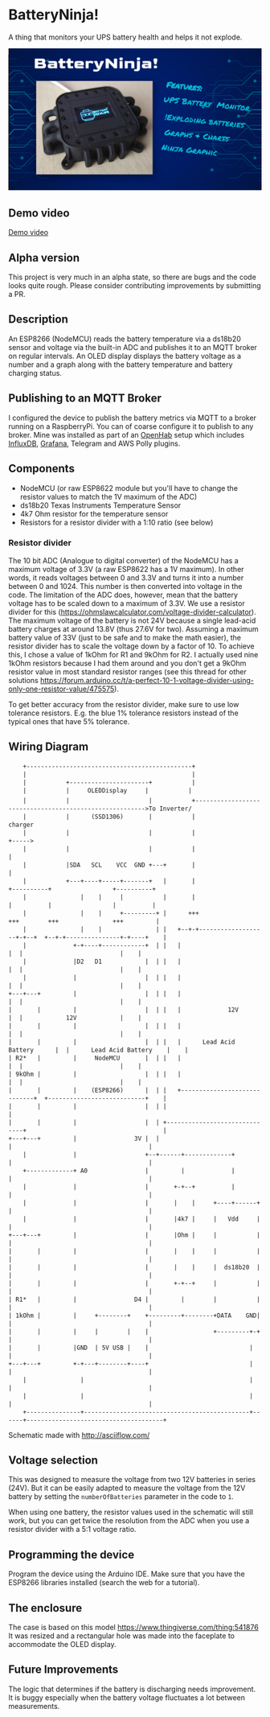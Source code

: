 # BatteryNinja!
A thing that monitors your UPS battery health and helps it not explode.

![BatteryNinja!](images/batteryninjathumb.jpg)

## Demo video
[Demo video](https://www.youtube.com/watch?v=UMRNiSmD5Bg "Demo")

## Alpha version
This project is very much in an alpha state, so there are bugs and the code looks quite rough. Please consider contributing improvements by submitting a PR.

## Description
An ESP8266 (NodeMCU) reads the battery temperature via a ds18b20 sensor and voltage via the built-in ADC and publishes it to an MQTT broker on regular intervals.
An OLED display displays the battery voltage as a number and a graph along with the battery temperature and battery charging status.

## Publishing to an MQTT Broker
I configured the device to publish the battery metrics via MQTT to a broker running on a RaspberryPi. You can of coarse configure it to publish to any broker. Mine was installed as part of an [OpenHab](https://www.openhab.org/) setup which includes [InfluxDB](https://www.influxdata.com/), [Grafana](https://grafana.com/), Telegram and AWS Polly plugins.

## Components
- NodeMCU (or raw ESP8622 module but you'll have to change the resistor values to match the 1V maximum of the ADC)
- ds18b20 Texas Instruments Temperature Sensor
- 4k7 Ohm resistor for the temperature sensor
- Resistors for a resistor divider with a 1:10 ratio (see below)

### Resistor divider
The 10 bit ADC (Analogue to digital converter) of the NodeMCU has a maximum voltage of 3.3V (a raw ESP8622 has a 1V maximum). In other words, it reads voltages between 0 and 3.3V and turns it into a number between 0 and 1024. This number is then converted into voltage in the code. The limitation of the ADC does, however, mean that the battery voltage has to be scaled down to a maximum of 3.3V. We use a resistor divider for this (https://ohmslawcalculator.com/voltage-divider-calculator). The maximum voltage of the battery is not 24V because a single lead-acid battery charges at around 13.8V (thus 27.6V for two). Assuming a maximum battery value of 33V (just to be safe and to make the math easier), the resistor divider has to scale the voltage down by a factor of 10. To achieve this, I chose a value of 1kOhm for R1 and 9kOhm for R2. I actually used nine 1kOhm resistors because I had them around and you don't get a 9kOhm resistor value in most standard resistor ranges (see this thread for other solutions https://forum.arduino.cc/t/a-perfect-10-1-voltage-divider-using-only-one-resistor-value/475575). 

To get better accuracy from the resistor divider, make sure to use low tolerance resistors. E.g. the blue 1% tolerance resistors instead of the typical ones that have 5% tolerance.

## Wiring Diagram
```
    +----------------------------------------------+
    |                                              |
    |           +----------------------+           |
    |           |     OLEDDisplay     |           |
    |           |                      |           +-------------------------------------------------------->To Inverter/
    |           |      (SSD1306)       |           |                                                            charger
    |           |                      |           |                                                  +----->
    |           |                      |           |                                                  |
    |           |SDA   SCL    VCC  GND +---+       |                                                  |
    |           +---+----+-----+-------+   |       |                     +----------+                 +----------+
    |               |    |     |           |       |                     |          |                 |          |
    |               |    |     +---------+ |      +++                   +++        +++               +++         |
    |               |    |               | |   +--+-+-------------------+-+--+  +--+-+---------------+-+----+    |
    |             +-+----+------------+  | |   |                             |  |                           |    |
    |             |D2   D1            |  | |   |                             |  |                           |    |
    |             |                   |  | |   |                             |  |                           |    |
+---+---+         |                   |  | |   |                             |  |                           |    |
|       |         |                   |  | |   |             12V             |  |            12V            |    |
|       |         |                   |  | |   |                             |  |                           |    |
|       |         |                   |  | |   |      Lead Acid Battery      |  |      Lead Acid Battery    |    |
| R2*   |         |     NodeMCU       |  | |   |                             |  |                           |    |
| 9kOhm |         |                   |  | |   |                             |  |                           |    |
|       |         |    (ESP8266)      |  | |   +-----------------------------+  +---------------------------+    |
|       |         |                   |  | |                                                                     |
|       |         |                   |  | +------------------------------+                                      |
+---+---+         |                3V |  |                                |                                      |
    |             |                   +--+------+-------------+           |                                      |
    +-------------+ A0                |         |             |           |                                      |
    |             |                   |       +-+--+          |           |                                      |
    |             |                   |       |    |     +----+------+    |                                      |
    |             |                   |       |4k7 |     |   Vdd     |    |                                      |
+---+---+         |                   |       |Ohm |     |           |    |                                      |
|       |         |                   |       |    |     |           |    |                                      |
|       |         |                   |       |    |     |  ds18b20  |    |                                      |
|       |         |                   |       +-+--+     |           |    |                                      |
| R1*   |         |                D4 |         |        |           |    |                                      |
| 1kOhm |         |     +--------+    +---------+--------+DATA    GND|    |                                      |
|       |         |     |        |    |                  +---------+-+    |                                      |
|       |         |GND  | 5V USB |    |                            |      |                                      |
+---+---+         +-+---+--------+----+                            |      |                                      |
    |               |                                              |      |                                      |
    |               |                                              |      |                                      |
    +---------------+----------------------------------------------+------+--------------------------------------+
```
Schematic made with http://asciiflow.com/

## Voltage selection
This was designed to measure the voltage from two 12V batteries in series (24V). But it can be easily adapted to measure the voltage from the 12V battery by setting the `numberOfBatteries` parameter in the code to `1`.

When using one battery, the resistor values used in the schematic will still work, but you can get twice the resolution from the ADC when you use a resistor divider with a 5:1 voltage ratio.

## Programming the device
Program the device using the Arduino IDE. Make sure that you have the ESP8266 libraries installed (search the web for a tutorial).

## The enclosure
The case is based on this model https://www.thingiverse.com/thing:541876
It was resized and a rectangular hole was made into the faceplate to accommodate the OLED display.

## Future Improvements
The logic that determines if the battery is discharging needs improvement. It is buggy especially when the battery voltage fluctuates a lot between measurements.
